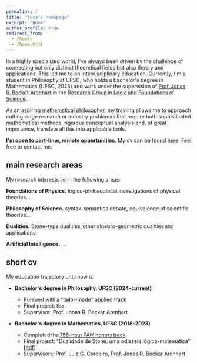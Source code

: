 ```yaml
---
permalink: /
title: "juca's homepage"
excerpt: "Home"
author_profile: true
redirect_from: 
  - /home/
  - /home.html
---
```


In a highly specialized world, I've always been driven by the challenge of connecting not only distinct theoretical fields but also theory and applications. This led me to an interdisciplinary education. Currently, I'm a student in Philosophy at UFSC, who holds a bachelor's degree in Mathematics (UFSC, 2023) and work under the supervision of [Prof. Jonas R. Becker Arenhart](https://scholar.google.com/citations?user=INalU8cAAAAJ&hl=pt-BR) in the [Research Group in Logic and Foundations of Science](https://sites.google.com/view/logicandfoundationsofscience/home?authuser=0).

As an aspiring [mathematical philosopher](https://onlinelibrary.wiley.com/doi/abs/10.1111/meta.12029), my training allows me to approach cutting-edge research or industry problemas that require both sophisticated mathematical methods, rigorous conceptual analysis and, of great importance, translate all this into applicable tools.

**I'm open to part-time, remote opportunities**. My cv can be found [here](https://jucazyn.github.io/cv/). Feel free to contact me.

## main research areas

My research interests lie in the following areas:

**Foundations of Physics.** logico-philosophical investigations of physical theories...

**Philosophy of Science.** syntax-semantics debate, equivalence of scientific theories...

**Dualities.** Stone-type dualities, other algebro-geometric dualities and applications;

**Artificial Intelligence.** ...

## short cv

My education trajectory until now is:

* **Bachelor's degree in Philosophy, UFSC (2024-current)**
  * Pursued with a ["tailor-made" applied track](https://jucazyn.github.io/applied-track/)
  * Final project: tba
  * Supervisor: Prof. Jonas R. Becker Arenhart

* **Bachelor's degree in Mathematics, UFSC (2018-2023)**
  * Completed the [756-hour PAM honors track](http://pam.mtm.ufsc.br/)
  * Final project: "Dualidade de Stone: uma odisseia lógico-matemática" [[pdf](https://repositorio.ufsc.br/bitstream/handle/123456789/255148/tcc_julio%20candido%20veloso%20barczyszyn.pdf?sequence=1&isAllowed=y)]
  * Supervisors: Prof. Luiz G. Cordeiro, Prof. Jonas R. Becker Arenhart
